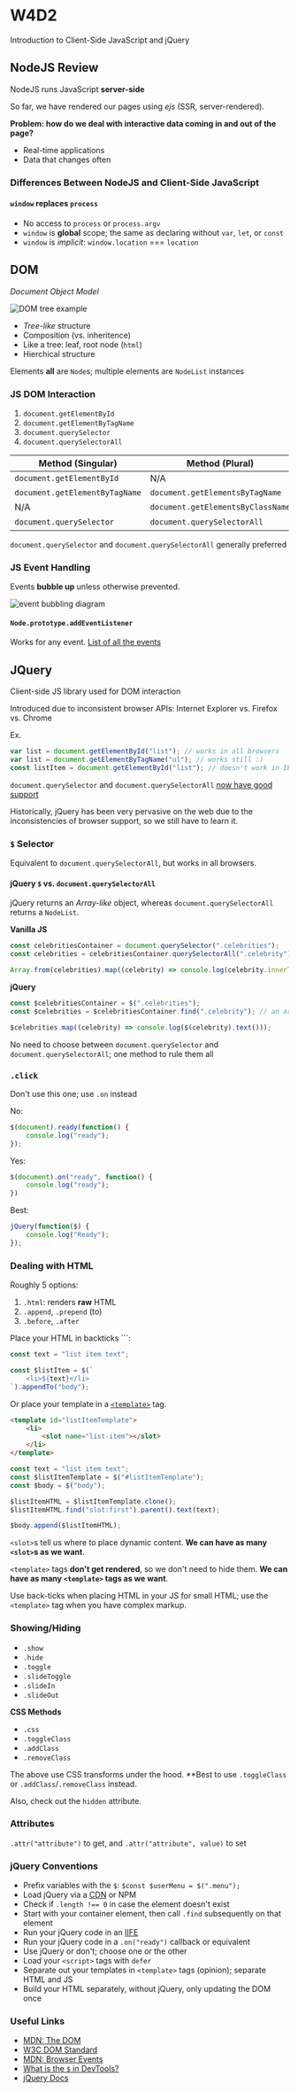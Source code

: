 # W4D2
Introduction to Client-Side JavaScript and jQuery

## NodeJS Review
NodeJS runs JavaScript **server-side**

So far, we have rendered our pages using *ejs* (SSR, server-rendered).

**Problem: how do we deal with interactive data coming in and out of the page?**

* Real-time applications
* Data that changes often

### Differences Between NodeJS and Client-Side JavaScript

#### `window` replaces `process`
* No access to `process` or `process.argv`
* `window` is **global** scope; the same as declaring without `var`, `let`, or `const`
* `window` is *implicit*: `window.location` === `location`

## DOM
*Document Object Model*

![DOM tree example](https://andydlindsay-portfolio.s3.amazonaws.com/dom-example.png)

* *Tree-like* structure
* Composition (vs. inheritence)
* Like a tree: leaf, root node (`html`)
* Hierchical structure

Elements **all** are `Node`s; multiple elements are `NodeList` instances

### JS DOM Interaction

1. `document.getElementById`
2. `document.getElementByTagName`
3. `document.querySelector`
4. `document.querySelectorAll`

| Method (Singular) | Method (Plural) | Support |
| --- | --- | :---: |
| `document.getElementById` | N/A | ✅|
| `document.getElementByTagName`| `document.getElementsByTagName` | ✅|
| N/A | `document.getElementsByClassName` | ✅|
| `document.querySelector`| `document.querySelectorAll` | 𐄂|

`document.querySelector` and `document.querySelectorAll` generally preferred

### JS Event Handling

Events **bubble up** unless otherwise prevented.

![event bubbling diagram](https://dab1nmslvvntp.cloudfront.net/wp-content/uploads/2017/05/1495534508eventflow.svg)

#### `Node.prototype.addEventListener`

Works for any event.  [List of all the events](https://developer.mozilla.org/en-US/docs/Web/Events)

## JQuery
Client-side JS library used for DOM interaction

Introduced due to inconsistent browser APIs: Internet Explorer vs. Firefox vs. Chrome

Ex.

```javascript
var list = document.getElementById("list"); // works in all browsers
var list = document.getElementByTagName("ul"); // works still :)
const listItem = document.getElementById("list"); // doesn't work in IE, old Chrome, old FF
```
`document.querySelector` and `document.querySelectorAll` [now have good support](https://caniuse.com/#search=query)

Historically, jQuery has been very pervasive on the web due to the inconsistencies of browser support, so we still have to learn it.

### `$` Selector

Equivalent to `document.querySelectorAll`, but works in all browsers.

#### jQuery `$` vs. `document.querySelectorAll`

jQuery returns an *Array-like* object, whereas `document.querySelectorAll` returns a `NodeList`.

**Vanilla JS**
```javascript
const celebritiesContainer = document.querySelector(".celebrities");
const celebrities = celebritiesContainer.querySelectorAll(".celebrity"); // a NodeList (not an Array!)

Array.from(celebrities).map((celebrity) => console.log(celebrity.innerText));
```

**jQuery**
```javascript
const $celebritiesContainer = $(".celebrities");
const $celebrities = $celebritiesContainer.find(".celebrity"); // an array of Node(s)

$celebrities.map((celebrity) => console.log($(celebrity).text()));
```

No need to choose between `document.querySelector` and `document.querySelectorAll`; one method to rule them all

### `.click`

Don't use this one; use `.on` instead

No:

```javascript
$(document).ready(function() {
	console.log("ready");
});

```

Yes:

```javascript
$(document).on("ready", function() {
	console.log("ready");
})
```

Best:

```javascript
jQuery(function($) {
	console.log("Ready");
});
```

### Dealing with HTML

Roughly 5 options:

1. `.html`: renders **raw** HTML
2. `.append`, `.prepend` (to)
3. `.before`, `.after`

Place your HTML in backticks ```:

```javascript
const text = "list item text";

const $listItem = $(`
	<li>${text}</li>
`).appendTo("body");
```

Or place your template in a [`<template>`](https://developer.mozilla.org/en-US/docs/Web/HTML/Element/template) tag.

```html
<template id="listItemTemplate">
	<li>
		<slot name="list-item"></slot>
	</li>
</template>
```

```javascript
const text = "list item text";
const $listItemTemplate = $("#listItemTemplate");
const $body = $("body");

$listItemHTML = $listItemTemplate.clone();
$listItemHTML.find("slot:first").parent().text(text);

$body.append($listItemHTML);
```

`<slot>`s tell us where to place dynamic content.  **We can have as many `<slot>`s as we want**.

`<template>` tags **don't get rendered**, so we don't need to hide them.  **We can have as many `<template>` tags as we want**.

Use back-ticks when placing HTML in your JS for small HTML; use the `<template>` tag when you have complex markup.

### Showing/Hiding

* `.show`
* `.hide`
* `.toggle`
* `.slideToggle`
* `.slideIn`
* `.slideOut`

**CSS Methods**

* `.css`
* `.toggleClass`
* `.addClass`
* `.removeClass`

The above use CSS transforms under the hood.  **Best to use `.toggleClass` or `.addClass`/`.removeClass` instead.

Also, check out the `hidden` attribute.

### Attributes

`.attr("attribute")` to get, and `.attr("attribute", value)` to set

### jQuery Conventions

* Prefix variables with the `$`: `$const $userMenu = $(".menu");`
* Load jQuery via a [CDN](https://developers.google.com/speed/libraries#jquery) or NPM
* Check if `.length !== 0` in case the element doesn't exist
* Start with your container element, then call `.find` subsequently on that element
* Run your jQuery code in an [IIFE](https://codeburst.io/javascript-what-the-heck-is-an-immediately-invoked-function-expression-a0ed32b66c18)
* Run your jQuery code in a `.on("ready")` callback or equivalent
* Use jQuery or don't; choose one or the other
* Load your `<script>` tags with `defer`
* Separate out your templates in `<template>` tags (opinion); separate HTML and JS
* Build your HTML separately, without jQuery, only updating the DOM once

### Useful Links
* [MDN: The DOM](https://developer.mozilla.org/en-US/docs/Web/API/Document_Object_Model/Introduction)
* [W3C DOM Standard](https://www.w3.org/DOM/)
* [MDN: Browser Events](https://developer.mozilla.org/en-US/docs/Web/Events)
* [What is the `$` in DevTools?](https://thewebivore.com/exactly-wth-is-up-with-in-devtools/)
* [jQuery Docs](https://jquery.com/)